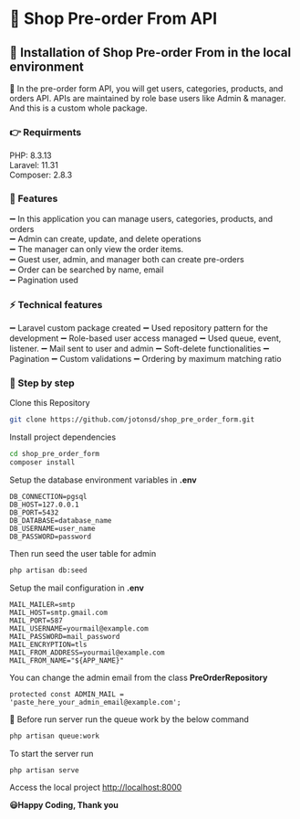 # 🛒 Shop Pre-order From API
## 🚴 Installation of Shop Pre-order From in the local environment

:hamster: In the pre-order form API, you will get users, categories, products, and orders API. APIs are maintained by role base users like Admin & manager. And this is a custom whole package. <br>

### 👉 Requirments
PHP: 8.3.13 <br>
Laravel: 11.31 <br>
Composer: 2.8.3 <br>

### :honeybee: Features
➖ In this application you can manage users, categories, products, and orders<br>
➖ Admin can create, update, and delete operations<br>
➖ The manager can only view the order items.<br>
➖ Guest user, admin, and manager both can create pre-orders <br>
➖ Order can be searched by name, email <br>
➖ Pagination used <br>

### :zap: Technical features
➖ Laravel custom package created
➖ Used repository pattern for the development
➖ Role-based user access managed
➖ Used queue, event, listener.
➖ Mail sent to user and admin
➖ Soft-delete functionalities
➖ Pagination
➖ Custom validations
➖ Ordering by maximum matching ratio

### :seedling: Step by step
Clone this Repository
```sh
git clone https://github.com/jotonsd/shop_pre_order_form.git
```

Install project dependencies
```sh
cd shop_pre_order_form
composer install
```

Setup the database environment variables in **.env**
```dosini
DB_CONNECTION=pgsql
DB_HOST=127.0.0.1
DB_PORT=5432
DB_DATABASE=database_name
DB_USERNAME=user_name
DB_PASSWORD=password
```

Then run seed the user table for admin
```sh
php artisan db:seed
```

Setup the mail configuration in **.env**
```dosini
MAIL_MAILER=smtp
MAIL_HOST=smtp.gmail.com
MAIL_PORT=587
MAIL_USERNAME=yourmail@example.com
MAIL_PASSWORD=mail_password
MAIL_ENCRYPTION=tls
MAIL_FROM_ADDRESS=yourmail@example.com
MAIL_FROM_NAME="${APP_NAME}"
```
You can change the admin email from the class **PreOrderRepository**
```dosini
protected const ADMIN_MAIL = 'paste_here_your_admin_email@example.com';
```
🏃 Before run server run the queue work by the below command
```sh
php artisan queue:work
```

To start the server run
```sh
php artisan serve
```

Access the local project
[http://localhost:8000](http://localhost:8000)
<br>

**😃Happy Coding, Thank you**
